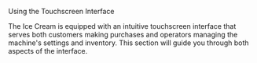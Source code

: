 Using the Touchscreen Interface

The Ice Cream is equipped with an intuitive touchscreen interface that serves both customers making purchases and operators managing the machine's settings and inventory. This section will guide you through both aspects of the interface.